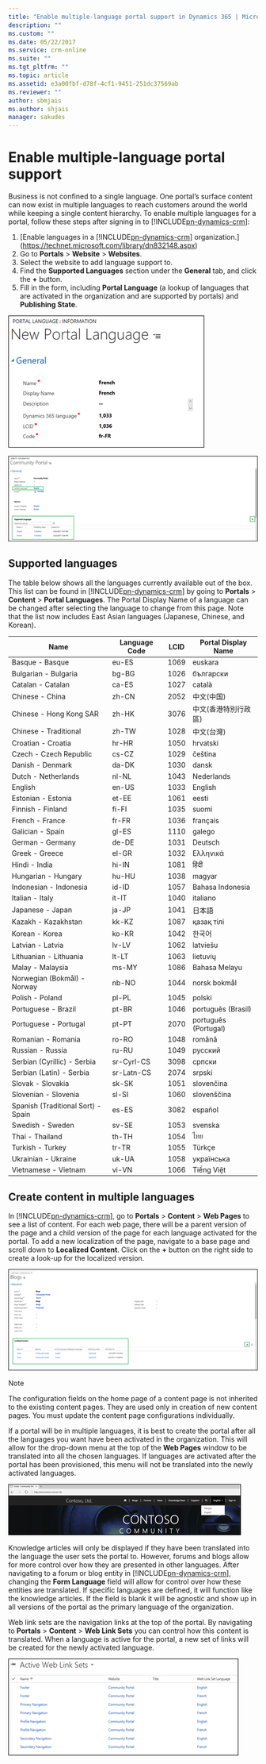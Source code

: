 ```yaml
---
title: "Enable multiple-language portal support in Dynamics 365 | MicrosoftDocs"
description: ""
ms.custom: ""
ms.date: 05/22/2017
ms.service: crm-online
ms.suite: ""
ms.tgt_pltfrm: ""
ms.topic: article
ms.assetid: e3a00fbf-d78f-4cf1-9451-251dc37569ab
ms.reviewer: ""
author: sbmjais
ms.author: shjais
manager: sakudes
---
```

# Enable multiple-language portal support
Business is not confined to a single language. One portal’s surface content can now exist in multiple languages to reach customers around the world while keeping a single content hierarchy. To enable multiple languages for a portal, follow these steps after signing in to [!INCLUDE[pn-dynamics-crm](../includes/pn-dynamics-crm.md)]:

1.  [Enable languages in a [!INCLUDE[pn-dynamics-crm](../includes/pn-dynamics-crm.md)] organization.](https://technet.microsoft.com/library/dn832148.aspx)  
2.  Go to **Portals** &gt; **Website** &gt; **Websites**.
3.  Select the website to add language support to.
4.  Find the **Supported Languages** section under the **General** tab, and click the **+** button.
5.  Fill in the form, including **Portal Language** (a lookup of languages that are activated in the organization and are supported by portals) and **Publishing State**.

![Add a new portal language](media/add-new-portal-language.png "Add a new portal language")  

![Set default language for your portal](media/set-default-language-portal.png "Set default language for your portal")  

## Supported languages

The table below shows all the languages currently available out of the box. This list can be found in [!INCLUDE[pn-dynamics-crm](../includes/pn-dynamics-crm.md)] by going to **Portals** &gt; **Content** &gt; **Portal Languages**. The Portal Display Name of a language can be changed after selecting the language to change from this page. Note that the list now includes East Asian languages (Japanese, Chinese, and Korean).

| **Name**                           | **Language Code** | **LCID** | **Portal Display Name** |
|------------------------------------|-------------------|----------|-------------------------|
| Basque - Basque                    | eu-ES             | 1069     | euskara                 |
| Bulgarian - Bulgaria               | bg-BG             | 1026     | български               |
| Catalan - Catalan                  | ca-ES             | 1027     | català                  |
| Chinese - China                    | zh-CN             | 2052     | 中文(中国)              |
| Chinese - Hong Kong SAR            | zh-HK             | 3076     | 中文(香港特別行政區)    |
| Chinese - Traditional              | zh-TW             | 1028     | 中文(台灣)              |
| Croatian - Croatia                 | hr-HR             | 1050     | hrvatski                |
| Czech - Czech Republic             | cs-CZ             | 1029     | čeština                 |
| Danish - Denmark                   | da-DK             | 1030     | dansk                   |
| Dutch - Netherlands                | nl-NL             | 1043     | Nederlands              |
| English                            | en-US             | 1033     | English                 |
| Estonian - Estonia                 | et-EE             | 1061     | eesti                   |
| Finnish - Finland                  | fi-FI             | 1035     | suomi                   |
| French - France                    | fr-FR             | 1036     | français                |
| Galician - Spain                   | gl-ES             | 1110     | galego                  |
| German - Germany                   | de-DE             | 1031     | Deutsch                 |
| Greek - Greece                     | el-GR             | 1032     | Ελληνικά                |
| Hindi - India                      | hi-IN             | 1081     | हिंदी                   |
| Hungarian - Hungary                | hu-HU             | 1038     | magyar                  |
| Indonesian - Indonesia             | id-ID             | 1057     | Bahasa Indonesia        |
| Italian - Italy                    | it-IT             | 1040     | italiano                |
| Japanese - Japan                   | ja-JP             | 1041     | 日本語                  |
| Kazakh - Kazakhstan                | kk-KZ             | 1087     | қазақ тілі              |
| Korean - Korea                     | ko-KR             | 1042     | 한국어                  |
| Latvian - Latvia                   | lv-LV             | 1062     | latviešu                |
| Lithuanian - Lithuania             | lt-LT             | 1063     | lietuvių                |
| Malay - Malaysia                   | ms-MY             | 1086     | Bahasa Melayu           |
| Norwegian (Bokmål) - Norway        | nb-NO             | 1044     | norsk bokmål            |
| Polish - Poland                    | pl-PL             | 1045     | polski                  |
| Portuguese - Brazil                | pt-BR             | 1046     | português (Brasil)      |
| Portuguese - Portugal              | pt-PT             | 2070     | português (Portugal)    |
| Romanian - Romania                 | ro-RO             | 1048     | română                  |
| Russian - Russia                   | ru-RU             | 1049     | русский                 |
| Serbian (Cyrillic) - Serbia        | sr-Cyrl-CS        | 3098     | српски                  |
| Serbian (Latin) - Serbia           | sr-Latn-CS        | 2074     | srpski                  |
| Slovak - Slovakia                  | sk-SK             | 1051     | slovenčina              |
| Slovenian - Slovenia               | sl-SI             | 1060     | slovenščina             |
| Spanish (Traditional Sort) - Spain | es-ES             | 3082     | español                 |
| Swedish - Sweden                   | sv-SE             | 1053     | svenska                 |
| Thai - Thailand                    | th-TH             | 1054     | ไทย                     |
| Turkish - Turkey                   | tr-TR             | 1055     | Türkçe                  |
| Ukrainian - Ukraine                | uk-UA             | 1058     | українська              |
| Vietnamese - Vietnam               | vi-VN             | 1066     | Tiếng Việt              |

## Create content in multiple languages

In [!INCLUDE[pn-dynamics-crm](../includes/pn-dynamics-crm.md)], go to **Portals** &gt; **Content** &gt; **Web Pages** to see a list of content. For each web page, there will be a parent version of the page and a child version of the page for each language activated for the portal. To add a new localization of the page, navigate to a base page and scroll down to **Localized Content**. Click on the **+** button on the right side to create a look-up for the localized version.

![Add new localized content](media/Add-new-localized-content.png "Add new localized content")  

> [!Note]
> The configuration fields on the home page of a content page is not inherited to the existing content pages. They are used only in creation of new content pages. You must update the content page configurations individually.

If a portal will be in multiple languages, it is best to create the portal after all the languages you want have been activated in the organization. This will allow for the drop-down menu at the top of the **Web Pages** window to be translated into all the chosen languages. If languages are activated after the portal has been provisioned, this menu will not be translated into the newly activated languages.

![Multi-language dropdown](media/multi-language-dropdown.png "Multi-language dropdown")  

Knowledge articles will only be displayed if they have been translated into the language the user sets the portal to. However, forums and blogs allow for more control over how they are presented in other languages. After navigating to a forum or blog entity in [!INCLUDE[pn-dynamics-crm](../includes/pn-dynamics-crm.md)], changing the **Form Language** field will allow for control over how these entities are translated. If specific languages are defined, it will function like the knowledge articles. If the field is blank it will be agnostic and show up in all versions of the portal as the primary language of the organization.

Web link sets are the navigation links at the top of the portal. By navigating to **Portals** &gt; **Content** &gt; **Web Link Sets** you can control how this content is translated. When a language is active for the portal, a new set of links will be created for the newly activated language.

![Active weblink for new language](media/active-weblink-new-language.png "Active weblink for new language")
